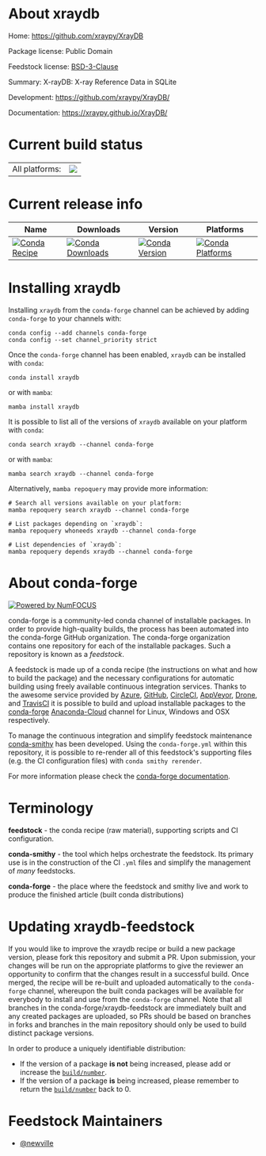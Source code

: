 About xraydb
============

Home: https://github.com/xraypy/XrayDB

Package license: Public Domain

Feedstock license: [BSD-3-Clause](https://github.com/conda-forge/xraydb-feedstock/blob/main/LICENSE.txt)

Summary: X-rayDB: X-ray Reference Data in SQLite

Development: https://github.com/xraypy/XrayDB/

Documentation: https://xraypy.github.io/XrayDB/

Current build status
====================


<table><tr><td>All platforms:</td>
    <td>
      <a href="https://dev.azure.com/conda-forge/feedstock-builds/_build/latest?definitionId=10937&branchName=main">
        <img src="https://dev.azure.com/conda-forge/feedstock-builds/_apis/build/status/xraydb-feedstock?branchName=main">
      </a>
    </td>
  </tr>
</table>

Current release info
====================

| Name | Downloads | Version | Platforms |
| --- | --- | --- | --- |
| [![Conda Recipe](https://img.shields.io/badge/recipe-xraydb-green.svg)](https://anaconda.org/conda-forge/xraydb) | [![Conda Downloads](https://img.shields.io/conda/dn/conda-forge/xraydb.svg)](https://anaconda.org/conda-forge/xraydb) | [![Conda Version](https://img.shields.io/conda/vn/conda-forge/xraydb.svg)](https://anaconda.org/conda-forge/xraydb) | [![Conda Platforms](https://img.shields.io/conda/pn/conda-forge/xraydb.svg)](https://anaconda.org/conda-forge/xraydb) |

Installing xraydb
=================

Installing `xraydb` from the `conda-forge` channel can be achieved by adding `conda-forge` to your channels with:

```
conda config --add channels conda-forge
conda config --set channel_priority strict
```

Once the `conda-forge` channel has been enabled, `xraydb` can be installed with `conda`:

```
conda install xraydb
```

or with `mamba`:

```
mamba install xraydb
```

It is possible to list all of the versions of `xraydb` available on your platform with `conda`:

```
conda search xraydb --channel conda-forge
```

or with `mamba`:

```
mamba search xraydb --channel conda-forge
```

Alternatively, `mamba repoquery` may provide more information:

```
# Search all versions available on your platform:
mamba repoquery search xraydb --channel conda-forge

# List packages depending on `xraydb`:
mamba repoquery whoneeds xraydb --channel conda-forge

# List dependencies of `xraydb`:
mamba repoquery depends xraydb --channel conda-forge
```


About conda-forge
=================

[![Powered by
NumFOCUS](https://img.shields.io/badge/powered%20by-NumFOCUS-orange.svg?style=flat&colorA=E1523D&colorB=007D8A)](https://numfocus.org)

conda-forge is a community-led conda channel of installable packages.
In order to provide high-quality builds, the process has been automated into the
conda-forge GitHub organization. The conda-forge organization contains one repository
for each of the installable packages. Such a repository is known as a *feedstock*.

A feedstock is made up of a conda recipe (the instructions on what and how to build
the package) and the necessary configurations for automatic building using freely
available continuous integration services. Thanks to the awesome service provided by
[Azure](https://azure.microsoft.com/en-us/services/devops/), [GitHub](https://github.com/),
[CircleCI](https://circleci.com/), [AppVeyor](https://www.appveyor.com/),
[Drone](https://cloud.drone.io/welcome), and [TravisCI](https://travis-ci.com/)
it is possible to build and upload installable packages to the
[conda-forge](https://anaconda.org/conda-forge) [Anaconda-Cloud](https://anaconda.org/)
channel for Linux, Windows and OSX respectively.

To manage the continuous integration and simplify feedstock maintenance
[conda-smithy](https://github.com/conda-forge/conda-smithy) has been developed.
Using the ``conda-forge.yml`` within this repository, it is possible to re-render all of
this feedstock's supporting files (e.g. the CI configuration files) with ``conda smithy rerender``.

For more information please check the [conda-forge documentation](https://conda-forge.org/docs/).

Terminology
===========

**feedstock** - the conda recipe (raw material), supporting scripts and CI configuration.

**conda-smithy** - the tool which helps orchestrate the feedstock.
                   Its primary use is in the construction of the CI ``.yml`` files
                   and simplify the management of *many* feedstocks.

**conda-forge** - the place where the feedstock and smithy live and work to
                  produce the finished article (built conda distributions)


Updating xraydb-feedstock
=========================

If you would like to improve the xraydb recipe or build a new
package version, please fork this repository and submit a PR. Upon submission,
your changes will be run on the appropriate platforms to give the reviewer an
opportunity to confirm that the changes result in a successful build. Once
merged, the recipe will be re-built and uploaded automatically to the
`conda-forge` channel, whereupon the built conda packages will be available for
everybody to install and use from the `conda-forge` channel.
Note that all branches in the conda-forge/xraydb-feedstock are
immediately built and any created packages are uploaded, so PRs should be based
on branches in forks and branches in the main repository should only be used to
build distinct package versions.

In order to produce a uniquely identifiable distribution:
 * If the version of a package **is not** being increased, please add or increase
   the [``build/number``](https://docs.conda.io/projects/conda-build/en/latest/resources/define-metadata.html#build-number-and-string).
 * If the version of a package **is** being increased, please remember to return
   the [``build/number``](https://docs.conda.io/projects/conda-build/en/latest/resources/define-metadata.html#build-number-and-string)
   back to 0.

Feedstock Maintainers
=====================

* [@newville](https://github.com/newville/)

